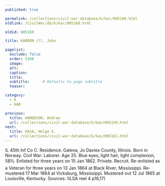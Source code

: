 ```yaml
---
published: true

permalink: /collections/civil-war-database/k/kar/005160.html
oldlink: /CivilWar/db/k/kar/005160.html

oldid: 005160

title: KARRON (?), John

pagelist:
  exclude: false
  order: 5160
  image: 
  alt:
  caption:
  title:
  subtitle:      # Defaults to page subtitle
  teaser:

category: 
  - K 
  - KAR

previous:
  title: KANUDSON, Andrew
  url: /collections/civil-war-database/k/kan/005159.html  
next:
  title: KASA, Helge E.
  url: /collections/civil-war-database/k/kas/005161.html   
---
```

IL 45th Inf Co C. Residence: Galena, Jo Davies County, Illinois. Born in Norway. Civil War: Laborer. Age 25. Blue eyes, light hair, light complexion, 5&#146;8&frac12;&#148;. Enlisted for three years on 15 Jan 1862. Private. Recruit. Re-enlisted as a Veteran for three years on 13 Jan 1864 at Black River, Mississippi. Re-mustered 17 Mar 1864 at Vicksburg, Mississippi. Mustered out 12 Jul 1865 at Louisville, Kentucky. Sources: (ILSA reel 4 p16,17)